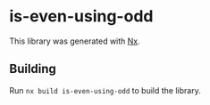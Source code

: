 # is-even-using-odd

This library was generated with [Nx](https://nx.dev).

## Building

Run `nx build is-even-using-odd` to build the library.
